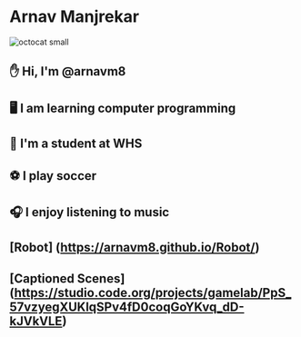 # Arnav Manjrekar
![octocat small](https://github.com/arnavm8/Arnav-Manjrekar/assets/146843617/088aded6-2523-4257-8e75-81378eb8cee1)

## ✋ Hi, I'm @arnavm8

## 🖥️ I am learning computer programming

## 🏫 I'm a student at WHS

## ⚽ I play soccer

## 🎧 I enjoy listening to music

## [Robot] (https://arnavm8.github.io/Robot/)

## [Captioned Scenes] (https://studio.code.org/projects/gamelab/PpS_57vzyegXUKlqSPv4fD0coqGoYKvq_dD-kJVkVLE)
